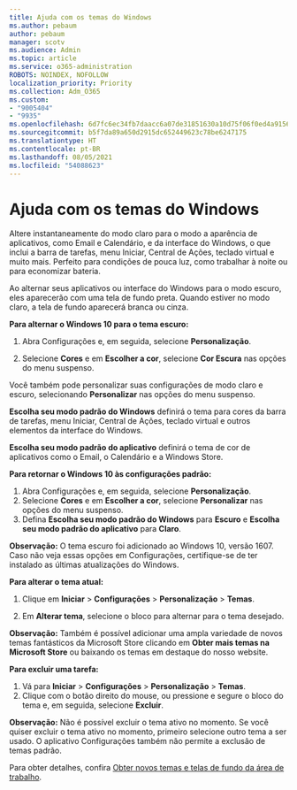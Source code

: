 ```yaml
---
title: Ajuda com os temas do Windows
ms.author: pebaum
author: pebaum
manager: scotv
ms.audience: Admin
ms.topic: article
ms.service: o365-administration
ROBOTS: NOINDEX, NOFOLLOW
localization_priority: Priority
ms.collection: Adm_O365
ms.custom:
- "9005404"
- "9935"
ms.openlocfilehash: 6d7fc6ec34fb7daacc6a07de31851630a10d75f06f0ed4a91565330e9eb9ff4e
ms.sourcegitcommit: b5f7da89a650d2915dc652449623c78be6247175
ms.translationtype: HT
ms.contentlocale: pt-BR
ms.lasthandoff: 08/05/2021
ms.locfileid: "54088623"
---
```

# <a name="help-with-windows-themes"></a>Ajuda com os temas do Windows

Altere instantaneamente do modo claro para o modo a aparência de aplicativos, como Email e Calendário, e da interface do Windows, o que inclui a barra de tarefas, menu Iniciar, Central de Ações, teclado virtual e muito mais. Perfeito para condições de pouca luz, como trabalhar à noite ou para economizar bateria.  

Ao alternar seus aplicativos ou interface do Windows para o modo escuro, eles aparecerão com uma tela de fundo preta. Quando estiver no modo claro, a tela de fundo aparecerá branca ou cinza.
 
**Para alternar o Windows 10 para o tema escuro:**

1. Abra Configurações e, em seguida, selecione **Personalização**.
  
1. Selecione **Cores** e em **Escolher a cor**, selecione **Cor Escura** nas opções do menu suspenso.

Você também pode personalizar suas configurações de modo claro e escuro, selecionando **Personalizar** nas opções do menu suspenso.

**Escolha seu modo padrão do Windows** definirá o tema para cores da barra de tarefas, menu Iniciar, Central de Ações, teclado virtual e outros elementos da interface do Windows.  

**Escolha seu modo padrão do aplicativo** definirá o tema de cor de aplicativos como o Email, o Calendário e a Windows Store.
 
**Para retornar o Windows 10 às configurações padrão:**

1. Abra Configurações e, em seguida, selecione **Personalização**.  
1. Selecione **Cores** e em **Escolher a cor**, selecione **Personalizar** nas opções do menu suspenso.  
1. Defina **Escolha seu modo padrão do Windows** para **Escuro** e **Escolha seu modo padrão do aplicativo** para **Claro**.

**Observação:** O tema escuro foi adicionado ao Windows 10, versão 1607. Caso não veja essas opções em Configurações, certifique-se de ter instalado as últimas atualizações do Windows.

**Para alterar o tema atual:**

1. Clique em **Iniciar** > **Configurações** > **Personalização** > **Temas**.  

1. Em **Alterar tema**, selecione o bloco para alternar para o tema desejado. 

**Observação:** Também é possível adicionar uma ampla variedade de novos temas fantásticos da Microsoft Store clicando em **Obter mais temas na Microsoft Store** ou baixando os temas em destaque do nosso website.

**Para excluir uma tarefa:**

1. Vá para **Iniciar** > **Configurações** > **Personalização** > **Temas**. 
1. Clique com o botão direito do mouse, ou pressione e segure o bloco do tema e, em seguida, selecione **Excluir**. 

**Observação:** Não é possível excluir o tema ativo no momento. Se você quiser excluir o tema ativo no momento, primeiro selecione outro tema a ser usado. O aplicativo Configurações também não permite a exclusão de temas padrão.

Para obter detalhes, confira [Obter novos temas e telas de fundo da área de trabalho](https://support.microsoft.com/windows/get-new-themes-and-desktop-backgrounds-09e3e0a6-02e3-5ecd-22a1-5d048e3cb0d3).
